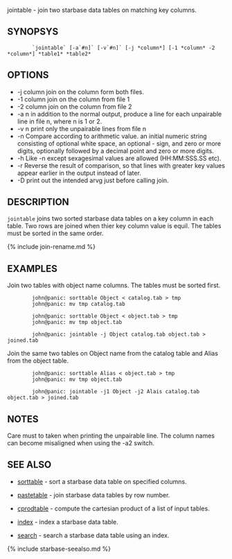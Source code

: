 

jointable - join two starbase data tables on matching key columns.

SYNOPSYS
--------

```
        `jointable` [-a`#n]` [-v`#n]` [-j *column*] [-1 *column* -2 *column*] *table1* *table2*
```

OPTIONS
-------


- -j column    join on the column form both files.
- -1 column    join on the column from file 1
- -2 column    join on the column from file 2
- -a n in addition to the normal output, produce  a
        line  for  each  unpairable  line  in file n,
        where n is 1 or 2.
- -v n print only the unpairable lines from file n
- -n   Compare  according  to  arithmetic  value.  an  initial
        numeric  string  consisting of optional white space, an
        optional - sign, and zero or  more  digits,  optionally
        followed by a decimal point and zero or more digits.
- -h   Like -n except sexagesimal values are allowed (HH:MM:SSS.SS etc).
- -r   Reverse the result of comparison, so that  lines  with
        greater key values appear earlier in the output instead
        of later.
- -D   print out the intended arvg just before calling join.


DESCRIPTION
-----------

`jointable` joins two sorted starbase data tables on a key column in each
table.  Two rows are joined when thier key column value is equil.  The tables
must be sorted in the same order.

{% include join-rename.md %}

EXAMPLES
--------

  Join two tables with object name columns.  The tables must be sorted first.

```
        john@panic: sorttable Object < catalog.tab > tmp
        john@panic: mv tmp catalog.tab

        john@panic: sorttable Object < object.tab > tmp
        john@panic: mv tmp object.tab

        john@panic: jointable -j Object catalog.tab object.tab > joined.tab
```

  Join the same two tables on Object name from the catalog table and Alias from the
  object table.

```
        john@panic: sorttable Alias < object.tab > tmp
        john@panic: mv tmp object.tab

        john@panic: jointable -j1 Object -j2 Alais catalog.tab object.tab > joined.tab
```

NOTES
-----
   Care must to taken when printing the unpairable line.  The column 
   names can become misaligned when using the -a2 switch.

SEE ALSO
--------


- [sorttable](sorttable.html)   - sort a starbase data table on specified columns.
- [pastetable](pastetable.html)  - join starbase data tables by row number.
- [cprodtable](cprodtable.html)  - compute the cartesian product of a list of input tables.



- [index](index.html)      - index a starbase data table.
- [search](search.html)     - search a starbase data table using an index.



{% include starbase-seealso.md %}

